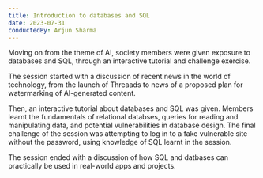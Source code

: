 ```yaml
---
title: Introduction to databases and SQL
date: 2023-07-31
conductedBy: Arjun Sharma
---
```


Moving on from the theme of AI, society members were given exposure to databases and SQL, through an interactive tutorial and challenge exercise.

The session started with a discussion of recent news in the world of technology, from the launch of Threaads to news of a proposed plan for watermarking of AI-generated content.

Then, an interactive tutorial about databases and SQL was given. Members learnt the fundamentals of relational databses, queries for reading and manipulating data, and potential vulnerabilities in database design. The final challenge of the session was attempting to log in to a fake vulnerable site without the password, using knowledge of SQL learnt in the session.

The session ended with a discussion of how SQL and datbases can practically be used in real-world apps and projects.
